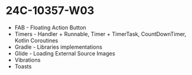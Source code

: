 # 24C-10357-W03

* FAB - Floating Action Button
* Timers - Handler + Runnable, Timer + TimerTask, CountDownTimer, Kotlin Coroutines
* Gradle - Libraries implementations
* Glide - Loading External Source Images
* Vibrations
* Toasts
